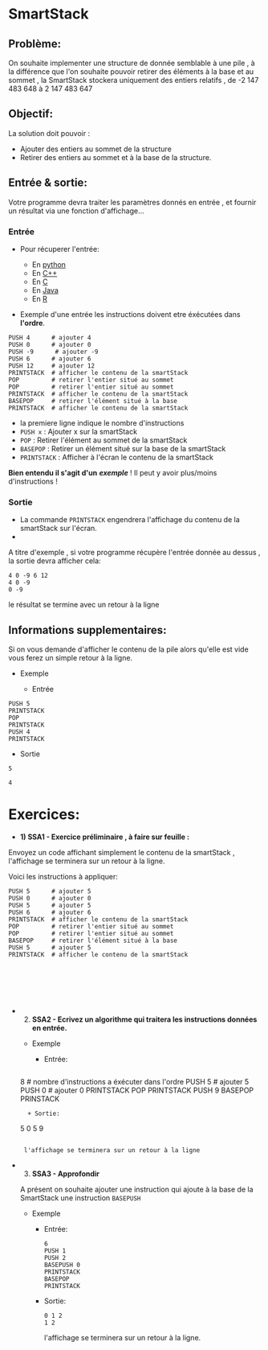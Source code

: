 # SmartStack

## Problème:
On souhaite implementer une structure de donnée semblable à une pile , à la différence que l'on souhaite pouvoir retirer des éléments à la base et au sommet , la SmartStack stockera uniquement des entiers relatifs , de -2 147 483 648 à 2 147 483 647

## Objectif:
La solution doit pouvoir :
+ Ajouter des entiers au sommet de la structure
+ Retirer des entiers au sommet et à la base de la structure.


## Entrée & sortie:

Votre programme devra traiter les paramètres donnés en entrée , et fournir un résultat via une fonction d'affichage...

### Entrée
+ Pour récuperer l'entrée:
  + En [python](https://github.com/GRnice/ConcoursJuin/blob/master/IO/entreePython.md  "python")
  + En [C++](https://github.com/GRnice/ConcoursJuin/blob/master/IO/entreeCPP.md  "C++")
  + En [C](https://github.com/GRnice/ConcoursJuin/blob/master/IO/entreeC.md "C")
  + En [Java](https://github.com/GRnice/ConcoursJuin/blob/master/IO/entreeJava.md "Java")
  + En [R](https://github.com/GRnice/ConcoursJuin/blob/master/IO/entreeR.md "Java")

+ Exemple d'une entrée
les instructions doivent etre éxécutées dans **l'ordre**.
```
PUSH 4      # ajouter 4
PUSH 0      # ajouter 0
PUSH -9      # ajouter -9
PUSH 6      # ajouter 6
PUSH 12     # ajouter 12
PRINTSTACK  # afficher le contenu de la smartStack
POP         # retirer l'entier situé au sommet
POP         # retirer l'entier situé au sommet
PRINTSTACK  # afficher le contenu de la smartStack
BASEPOP     # retirer l'élément situé à la base
PRINTSTACK  # afficher le contenu de la smartStack
```
  + la premiere ligne indique le nombre d'instructions
  + ```PUSH x``` : Ajouter x sur la smartStack
  + ```POP``` : Retirer l'élément au sommet de la smartStack
  + ```BASEPOP``` : Retirer un élément situé sur la base de la smartStack
  + ```PRINTSTACK``` : Afficher à l'écran le contenu de la smartStack
  
  **Bien entendu il s'agit d'un** ***exemple*** ! Il peut y avoir plus/moins d'instructions !
  
### Sortie
+ La commande ```PRINTSTACK``` engendrera l'affichage du contenu de la smartStack sur l'écran.
+ 
A titre d'exemple , si votre programme récupère l'entrée donnée au dessus , la sortie devra afficher cela:

```
4 0 -9 6 12
4 0 -9
0 -9

```
le résultat se termine avec un retour à la ligne

## Informations supplementaires:

Si on vous demande d'afficher le contenu de la pile alors qu'elle est vide vous ferez un simple retour à la ligne.

+ Exemple

  + Entrée
```
PUSH 5
PRINTSTACK
POP
PRINTSTACK
PUSH 4
PRINTSTACK
```

  + Sortie
  ```
  5
  
  4
  
  ```

# Exercices:

+ **1) SSA1 - Exercice préliminaire , à faire sur feuille :**

Envoyez un code affichant simplement le contenu de la smartStack , l'affichage se terminera sur un retour à la ligne.

Voici les instructions à appliquer:

```
PUSH 5      # ajouter 5
PUSH 0      # ajouter 0
PUSH 5      # ajouter 5
PUSH 6      # ajouter 6
PRINTSTACK  # afficher le contenu de la smartStack
POP         # retirer l'entier situé au sommet
POP         # retirer l'entier situé au sommet
BASEPOP     # retirer l'élément situé à la base
PUSH 5      # ajouter 5
PRINTSTACK  # afficher le contenu de la smartStack
```
<br/><br/><br/><br/>

+ 2) **SSA2 - Ecrivez un algorithme qui traitera les instructions données en entrée.**

  + Exemple

    + Entrée:
    ```
  8           # nombre d'instructions a éxécuter dans l'ordre
  PUSH 5      # ajouter 5
  PUSH 0      # ajouter 0
  PRINTSTACK
  POP
  PRINTSTACK
  PUSH 9
  BASEPOP
  PRINSTACK
  ```
    + Sortie:
    ```
    5 0
    5
    9
    
    ```
    
     l'affichage se terminera sur un retour à la ligne
    
+ 3) **SSA3 - Approfondir**
    
    A présent on souhaite ajouter une instruction qui ajoute à la base de la SmartStack une instruction ```BASEPUSH```
    
  + Exemple
    
    + Entrée:
      ```
      6
      PUSH 1
      PUSH 2
      BASEPUSH 0
      PRINTSTACK
      BASEPOP
      PRINTSTACK
      ```
      
    + Sortie:
      ```
      0 1 2
      1 2
      
      ```
      
       l'affichage se terminera sur un retour à la ligne.
